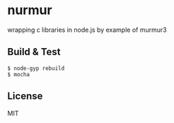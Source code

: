 nurmur
======

wrapping c libraries in node.js by example of murmur3

Build & Test
------------

```
$ node-gyp rebuild
$ mocha
```

License
-------
MIT
